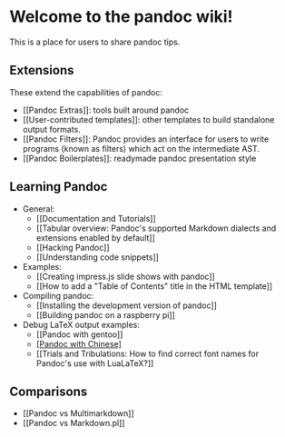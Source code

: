 # Welcome to the pandoc wiki!

This is a place for users to share pandoc tips.

## Extensions ##

These extend the capabilities of pandoc:

- [[Pandoc Extras]]: tools built around pandoc
- [[User-contributed templates]]: other templates to build standalone output formats.
- [[Pandoc Filters]]: Pandoc provides an interface for users to write programs (known as filters) which act on the intermediate AST.
- [[Pandoc Boilerplates]]: readymade pandoc presentation style

## Learning Pandoc ##

- General:
	- [[Documentation and Tutorials]]
	- [[Tabular overview: Pandoc's supported Markdown dialects and extensions enabled by default]]
	- [[Hacking Pandoc]]
	- [[Understanding code snippets]]
- Examples:
	- [[Creating impress.js slide shows with pandoc]]
	- [[How to add a "Table of Contents" title in the HTML template]]
- Compiling pandoc:
	- [[Installing the development version of pandoc]]
	- [[Building pandoc on a raspberry pi]]
- Debug LaTeX output examples:
	- [[Pandoc with gentoo]]
	- [[Pandoc with Chinese]](简体中文)
	- [[Trials and Tribulations: How to find correct font names for Pandoc's use with LuaLaTeX?]]


## Comparisons ##

- [[Pandoc vs Multimarkdown]]
- [[Pandoc vs Markdown.pl]]
